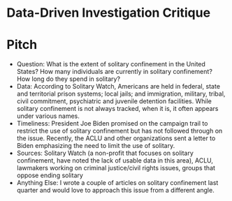 # Data-Driven Investigation Critique

# Pitch

* Question: What is the extent of solitary confinement in the United States? How many individuals are currently in solitary confinement? How long do they spend in solitary?
* Data: According to Solitary Watch, Americans are held in federal, state and territorial prison systems; local jails; and immigration, military, tribal, civil commitment, psychiatric and juvenile detention facilities. While solitary confinement is not always tracked, when it is, it often appears under various names.
* Timeliness: President Joe Biden promised on the campaign trail to restrict the use of solitary confinement but has not followed through on the issue. Recently, the ACLU and other organizations sent a letter to Biden emphasizing the need to limit the use of solitary.
* Sources: Solitary Watch (a non-profit that focuses on solitary confinement, have noted the lack of usable data in this area), ACLU, lawmakers working on criminal justice/civil rights issues, groups that oppose ending solitary
* Anything Else: I wrote a couple of articles on solitary confinement last quarter and would love to approach this issue from a different angle. 
